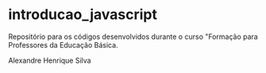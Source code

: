 # introducao_javascript

Repositório para os códigos desenvolvidos durante o curso "Formação para Professores da Educação Básica.

Alexandre Henrique Silva
